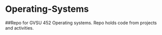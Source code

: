 # Operating-Systems

##Repo for GVSU 452 Operating systems.
Repo holds code from projects and activities.
